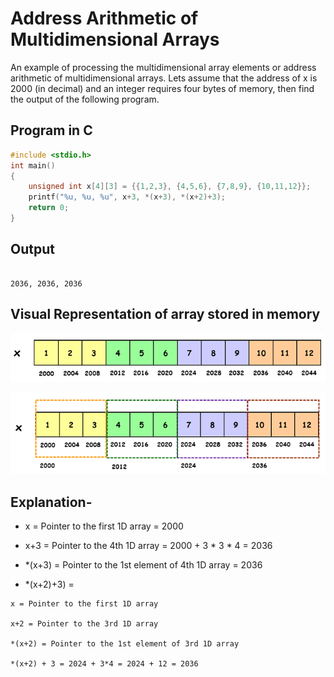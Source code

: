 # Address Arithmetic of Multidimensional Arrays

An example of processing the multidimensional array elements or address arithmetic of multidimensional arrays. Lets assume that the address of x is 2000 (in decimal) and an integer requires four bytes of memory, then find the output of the following program.

## Program in C

```C
#include <stdio.h>
int main()
{
    unsigned int x[4][3] = {{1,2,3}, {4,5,6}, {7,8,9}, {10,11,12}};
    printf("%u, %u, %u", x+3, *(x+3), *(x+2)+3);
    return 0;
}
```

## Output

```.

2036, 2036, 2036

```

## Visual Representation of array stored in memory

![Visual Representation of Array, Figure 1](./img_array.jpg)

![Visual Representation of Array, Figure 2](./img_array1.jpg)

## Explanation-


   * x = Pointer to the first 1D array = 2000
   
  *  x+3 = Pointer to the 4th 1D array = 2000 + 3 * 3 * 4 = 2036
   
   * *(x+3) = Pointer to the 1st element of 4th 1D array = 2036

  *  *(x+2)+3) =

    x = Pointer to the first 1D array

    x+2 = Pointer to the 3rd 1D array

    *(x+2) = Pointer to the 1st element of 3rd 1D array 

    *(x+2) + 3 = 2024 + 3*4 = 2024 + 12 = 2036 
